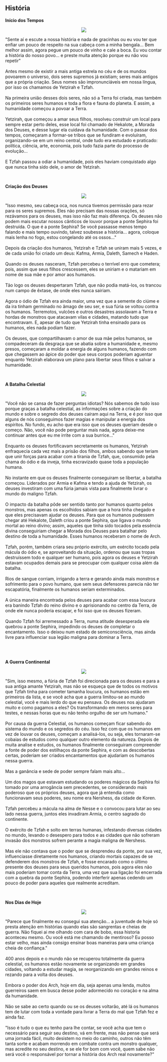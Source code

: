 ## História

<html>
  <head>
    <meta charset="utf-8" />
    <meta name="viewport" content="width=device-width" />
  </head>
  <body>

<p><strong>Início dos Tempos</strong></p>

<p align="center">
<img src="./1-files/wyd_img_inicio_dos_tempos_wyd.gif" />
</p>

<p>
"Sente aí e escute a nossa história e nada de gracinhas ou eu vou ter que enfiar um pouco de respeito na sua cabeça com a minha bengala... Bem melhor assim, agora pegue um pouco de vinho e cale a boca. Eu vou contar a história do nosso povo... e preste muita atenção porque eu não vou repetir"<br><br>
Antes mesmo de existir a mais antiga estrela no céu e de os mundos povoarem o universo, dois seres supremos já existiam; seres mais antigos que a própria criação. Seus nomes são impronunciáveis em nossa língua, por isso os chamamos de Yetzirah e Tzfah. <br><br>
Na primeira união desses dois seres, não só a Terra foi criada, mas também os primeiros seres humanos e toda a flora e fauna do planeta. E assim, a humanidade começou a povoar a Terra.<br><br>
Yetzirah, que começou a amar seus filhos, resolveu construir um local para sempre estar perto deles, esse local foi chamado de Hekalote, a Morada dos Deuses, e desse lugar ela cuidava da humanidade. Com o passar dos tempos, começaram a formar-se tribos que se fundiram e evoluíram, organizando-se em um reino central, onde tudo era estudado e praticado: política, ciência, arte, economia, pois tudo fazia parte do processo de evolução...<br><br>
E Tzfah passou a odiar a humanidade, pois eles haviam conquistado algo que nunca tinha sido dele, o amor de Yetzirah.
</p>
<br>

<p><strong>Criação dos Deuses</strong></p>

<p align="center">
<img src="./1-files/wyd_img_criacao_dos_deuses_wyd.gif" />
</p>

<p>
"Isso mesmo, seu cabeça oca, nos nunca tivemos permissão para rezar para os seres supremos. Eles não precisam das nossas orações, só rezávamos para os deuses, mas isso não faz mais diferença. Os deuses não podem mais escutar nossos cânticos de louvor porque a ponte Sephira foi destruída. O que é a ponte Sephira? Se você passasse menos tempo falando e mais tempo ouvindo, talvez soubesse a história... agora, coloque mais lenha no fogo, estou congelando até os ossos..." <br><br>
Depois da criação dos humanos, Yetzirah e Tzfah se uniram mais 5 vezes, e de cada união foi criado um deus: Kafma, Armia, Daleth, Samech e Haden. <br><br>
Quando os deuses nasceram, Tzfah percebeu o terrível erro que cometera; pois, assim que seus filhos crescessem, eles se uniriam e o matariam em nome de sua mãe e por amor aos humanos. <br><br>
Tão logo os deuses despertaram Tzfah, que não podia matá-los, os trancou num campo de êxtase, de onde eles nunca sairiam. <br><br>
Agora o ódio de Tzfah era ainda maior, uma vez que a semente do ciúme e da ira tinham germinado no âmago de seu ser, e sua fúria se voltou contra os humanos. Terremotos, vulcões e outros desastres assolavam a Terra e hordas de monstros que atacavam vilas e cidades, matando tudo que encontravam. E, apesar de tudo que Yetzirah tinha ensinado para os humanos, eles nada podiam fazer. <br><br>
Os deuses, que compartilhavam o amor de sua mãe pelos humanos, se compadeceram da desgraça que se abatia sobre a humanidade e, mesmo presos, começaram a moldar a energia de alguns humanos, fazendo com que chegassem ao ápice do poder que seus corpos poderiam aguentar enquanto Yetzirah elaborava um plano para libertar seus filhos e salvar a humanidade.
</p>    
<br>
<p><strong>A Batalha Celestial</strong></p>

<p align="center">
<img src="./1-files/wyd_img_batalha_celestial_wyd.gif" />
</p>    

<p>
"Você não se cansa de fazer perguntas idiotas? Nós sabemos de tudo isso porque graças a batalha celestial, as informações sobre a criação do mundo e sobre o segredo dos deuses caíram aqui na Terra, e é por isso que alguns de nós conseguimos fazer magias e manipular a energia dos espíritos. No fundo, eu acho que era isso que os deuses queriam desde o começo. Não, você não pode perguntar mais nada, agora deixe-me continuar antes que eu me irrite com a sua burrice..." <br><br>
Enquanto os deuses fortificavam secretamente os humanos, Yetzirah enfraquecia cada vez mais a prisão dos filhos, ambos sabendo que teriam que unir forças para acabar com a tirania de Tzfah, que, consumido pela chama do ódio e da inveja, tinha escravizado quase toda a população humana. <br><br>
No instante em que os deuses finalmente conseguiram se libertar, a batalha começou. Liderados por Armia e Kafma e tendo a ajuda de Yetzirah, os deuses investiram com uma fúria jamais vista para finalmente livrar o mundo do maligno Tzfah. <br><br>
O impacto da batalha pôde ser sentido tanto por humanos quanto pelos monstros, mas apenas os escolhidos sabiam que a hora tinha chegado e que eles precisavam ajudar os deuses. Para que os humanos pudessem chegar até Hekalote, Daleth criou a ponte Sephira, que ligava o mundo mortal ao reino divino; assim, aqueles que tinha sido tocados pela essência divina conseguiriam chegar a Morada dos Deuses para batalhar pelo destino de toda a humanidade. Esses humanos receberam o nome de Arch.<br><br>
Tzfah, porém, também criara seu próprio exército, um exército tocado pela mácula do ódio e, se aproveitando da situação, ordenou que suas tropas destruíssem todo e qualquer ser humano, pois agora os deuses e Yetzirah estavam ocupados demais para se preocupar com qualquer coisa além da batalha. <br><br>
Rios de sangue corriam, irrigando a terra e gerando ainda mais monstros e sofrimento para o povo humano, que sem seus defensores parecia não ter escapatória, finalmente os humanos seriam exterminados. <br><br>
A única maneira encontrada pelos deuses para acabar com essa loucura era banindo Tzfah do reino divino e o aprisionando no centro da Terra, de onde ele nunca poderia escapar, e foi isso que os deuses fizeram.<br><br>
Quando Tzfah foi arremessado a Terra, numa atitude desesperada ele quebrou a ponte Sephira, impedindo os deuses de completar o encantamento. Isso o deixou num estado de semiconsciência, mas ainda livre para influenciar sua legião maligna para dominar a Terra.<br><br>
</p>
<br>
<p><strong>A Guerra Continental</strong></p>

<p align="center">
<img src="./1-files/wyd_img_guerra_continental_wyd.gif" />
</p> 

<p>
"Sim, isso mesmo, a fúria de Tzfah foi direcionada para os deuses e para a sua antiga amante Yetzirah, mas não se esqueça que de todos os motivos que Tzfah tinha para cometer tamanha loucura, os humanos estão em primeiros da lista, e se você acha que a guerra limitou-se ao mundo celestial, você e mais lerdo do que eu pensava. Os deuses nos ajudaram muito e como pagamos a eles? Os transformando em meros seres para testes, e nessas horas que eu não tenho orgulho de ser um humano."<br><br>
Por causa da guerra Celestial, os humanos começam ficar sabendo do sistema do mundo e os segredos do céu. Isso fez com que os humanos em vez de louvar os deuses, começam a analisá-los, ou seja, eles tornaram-se cobaias de estudos como qualquer outro elemento da natureza. Depois de muita analise e estudos, os humanos finalmente conseguiram compreender a fonte de poder dos estilhaços da ponte Sephira, e com as descobertas certas, poderiam ser criados encantamentos que ajudariam os humanos nessa guerra. <br><br>
Mas a ganância e sede de poder sempre falam mais alto... <br><br>
Um dos magos que estavam estudando os poderes mágicos da Sephira foi tomado por uma arrogância sem precedentes, se considerando mais poderoso que os próprios deuses, agora que já entendia como funcionavam seus poderes, seu nome era Nershess, da cidade de Koren. <br><br>
Tzfah percebeu a mácula na alma de Nesse e o convocou para lutar ao seu lado nessa guerra, juntos eles invadiram Armia, o centro sagrado do continente. <br><br>
O exército de Tzfah e solto em terras humanas, infestando diversas cidades no mundo, levando o desespero para todos e as cidades que não sofreram invasão dos monstros sofrem perante a magia maligna de Nershess. <br><br>
Mas ele não contava que o poder que se desprendeu da ponte, por sua vez, influenciasse diretamente nos humanos, criando mortais capazes de se defenderem dos monstros de Tzfah, e fosse encarado como o último presente dos deuses para seus queridos humanos, pois agora eles não mais poderiam tomar conta da Terra, uma vez que sua ligação foi encerrada com a quebra da ponte Sephira, podendo interferir apenas cedendo um pouco de poder para aqueles que realmente acreditam.
</p>


<br>
<p><strong>Nos Dias de Hoje</strong></p>
<p align="center">
<img src="./1-files/nos_dias_de_hoje_wyd.gif" />
</p> 

<p>
"Parece que finalmente eu consegui sua atenção... a juventude de hoje só presta atenção em histórias quando elas são sangrentas e cheias de guerra. Não fiquei ai me olhando com cara de bobo, essa historia aconteceu mesmo. Ou você está me chamando de mentiroso? Eu posso estar velho, mas ainda consigo ensinar boas maneiras para uma criança  cheia de confiança." <br><br>
400 anos depois e o mundo não se recuperou totalmente da guerra celestial, os humanos estão novamente se organizando em grandes cidades, voltando a estudar magia, se reorganizando em grandes reinos e rezando para a volta dos deuses. <br><br>
Embora o poder dos Arch, hoje em dia, seja apenas uma lenda, muitos guerreiros saem em busca desse poder adormecido no coração e na alma da humanidade. <br><br>
Não se sabe ao certo quando ou se os deuses voltarão, até lá os humanos tem de lutar com toda a vontade para livrar a Terra do mal que Tzfah fez e ainda faz. <br><br>
"Isso é tudo o que eu tenho para lhe contar, se você acha que tem o necessário para seguir seu destino, vá em frente, mas não pense que será uma jornada fácil, muito desistem no meio do caminho, outros não têm tanta sorte e acabam morrendo em combate contra um monstro qualquer, mas acredite no seu destino, e se ele for bom com você, quem sabe não será você o responsável por tornar a história dos Arch real novamente?"
</p>



  </body>
</html>
